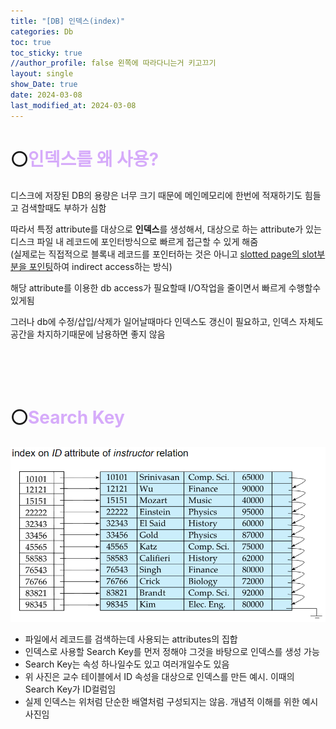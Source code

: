 ```yaml
---
title: "[DB] 인덱스(index)"
categories: Db
toc: true
toc_sticky: true
//author_profile: false 왼쪽에 따라다니는거 키고끄기
layout: single
show_Date: true
date: 2024-03-08
last_modified_at: 2024-03-08
---
```


# ⚪<span style="color: #D6ABFA;">인덱스를 왜 사용?</span>

디스크에 저장된 DB의 용량은 너무 크기 때문에 메인메모리에 한번에 적재하기도 힘들고 검색할때도 부하가 심함

따라서 특정 attribute를 대상으로 **인덱스**를 생성해서, 대상으로 하는 attribute가 있는 디스크 파일 내 레코드에 포인터방식으로 빠르게 접근할 수 있게 해줌  
(실제로는 직접적으로 블록내 레코드를 포인터하는 것은 아니고 [slotted page의 slot부분을 포인팅](https://igh01gi.github.io/db/DataStorageStructures/#slotted-page)하여 indirect access하는 방식) 

해당 attribute를 이용한 db access가 필요할때 I/O작업을 줄이면서 빠르게 수행할수있게됨

그러나 db에 수정/삽입/삭제가 일어날때마다 인덱스도 갱신이 필요하고, 인덱스 자체도 공간을 차지하기때문에 남용하면 좋지 않음

<br>

<br>

<br>

# ⚪<span style="color: #D6ABFA;">Search Key</span>

![image-20240321063738294](../../assets/images/2024-03-08-Index/image-20240321063738294.png)

- 파일에서 레코드를 검색하는데 사용되는 attributes의 집합
- 인덱스로 사용할 Search Key를 먼저 정해야 그것을 바탕으로 인덱스를 생성 가능
- Search Key는 속성 하나일수도 있고 여러개일수도 있음
- 위 사진은 교수 테이블에서 ID 속성을 대상으로 인덱스를 만든 예시. 이때의 Search Key가 ID컬럼임
- 실제 인덱스는 위처럼 단순한 배열처럼 구성되지는 않음. 개념적 이해를 위한 예시사진임

<br>

<br>

<br>

